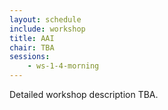 ```yaml
---
layout: schedule
include: workshop
title: AAI
chair: TBA
sessions:
    - ws-1-4-morning
---
```


Detailed workshop description TBA.
